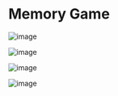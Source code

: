 # Memory Game

![image](https://github.com/NuraddinSh/memory-game/assets/106424297/6b810bb2-f17c-4f83-9634-2e873c969993)

![image](https://github.com/NuraddinSh/memory-game/assets/106424297/7443ef87-094c-4509-8522-64d1d405fe38)

![image](https://github.com/NuraddinSh/memory-game/assets/106424297/b115515b-33f3-4854-9343-a0591128d2d5)


![image](https://github.com/NuraddinSh/memory-game/assets/106424297/fd3f6ca3-6416-4314-b224-d012c9ba50f2)



